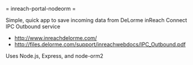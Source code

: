 = inreach-portal-nodeorm =

Simple, quick app to save incoming data
from DeLorme inReach Connect IPC Outbound service

 * http://www.inreachdelorme.com/
 * http://files.delorme.com/support/inreachwebdocs/IPC_Outbound.pdf

Uses Node.js, Express, and node-orm2

